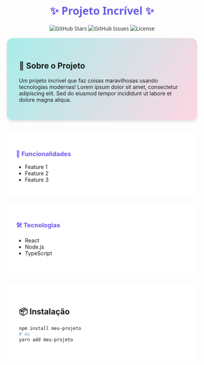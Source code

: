 <!-- Seu README.md -->
<div align="center" style="font-family: 'Segoe UI', Tahoma, Geneva, Verdana, sans-serif; color: #2d3436;">

# <span style="color: #6c5ce7;">✨ Projeto Incrível ✨</span>

![GitHub Stars](https://img.shields.io/github/stars/seuuser/seurepo?style=for-the-badge&logo=starship&color=6c5ce7&logoColor=white)
![GitHub Issues](https://img.shields.io/github/issues/seuuser/seurepo?style=for-the-badge&color=6c5ce7)
![License](https://img.shields.io/badge/license-MIT-%236c5ce7?style=for-the-badge)

</div>

<div style="background: linear-gradient(120deg, #a8edea 0%, #fed6e3 100%); padding: 2rem; border-radius: 15px; margin: 1rem 0; box-shadow: 0 4px 6px rgba(0,0,0,0.1);">

## 🚀 Sobre o Projeto
Um projeto incrível que faz coisas maravilhosas usando tecnologias modernas! Lorem ipsum dolor sit amet, consectetur adipiscing elit. Sed do eiusmod tempor incididunt ut labore et dolore magna aliqua.

</div>

<div style="display: grid; grid-template-columns: repeat(auto-fit, minmax(300px, 1fr)); gap: 1rem; margin: 2rem 0;">

<div style="background: rgba(255,255,255,0.9); padding: 1.5rem; border-radius: 10px; backdrop-filter: blur(10px);">
<h3 style="color: #6c5ce7;">🔧 Funcionalidades</h3>
<ul>
<li>Feature 1</li>
<li>Feature 2</li>
<li>Feature 3</li>
</ul>
</div>

<div style="background: rgba(255,255,255,0.9); padding: 1.5rem; border-radius: 10px; backdrop-filter: blur(10px);">
<h3 style="color: #6c5ce7;">🛠️ Tecnologias</h3>
<ul>
<li>React</li>
<li>Node.js</li>
<li>TypeScript</li>
</ul>
</div>

</div>

<div style="background: #ffffff; padding: 2rem; border-radius: 15px; margin: 1rem 0;">

## 📦 Instalação
```bash
npm install meu-projeto
# ou
yarn add meu-projeto
